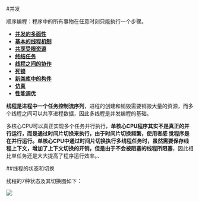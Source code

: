 #并发

顺序编程：程序中的所有事物在任意时刻只能执行一个步骤。

* [**并发的多面性**](并发的多面性.md)
* [**基本的线程机制**](基本的线程机制.md)
* [**共享受限资源**](共享受限的资源.md)
* [**终结任务**](终结任务.md)
* [**线程之间的协作**](线程之间的协作.md)
* [**死锁**](死锁.md)
* [**新类库中的构件**](新类库中的构件.md)
* [**仿真**](仿真.md)
* [**性能调优**](性能调优.md)

**线程是进程中一个任务控制流序列**，进程的创建和销毁需要销毁大量的资源，而多个线程之间可以共享进程数据，因此多线程是并发编程的基础。


多核心CPU可以真正实现多个任务并行执行，**单核心CPU程序其实不是真正的并行运行，而是通过时间片切换来执行，由于时间片切换频繁，使用者感 觉程序是在并行运行。**单核心CPU中通过时间片切换执行多线程任务时，虽然需要保存线程上下文，增加了上下文切换的开销，但是**由于不会被阻塞的线程所阻塞**，因此相比单任务还是大大提高了程序运行效率。、

##线程的状态和切换

线程的7种状态及其切换图如下：

![](pic1.png)

